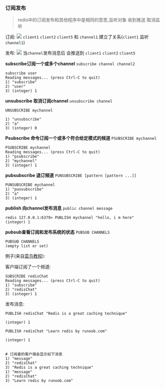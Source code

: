 ### 订阅发布
> redis中的订阅发布和其他程序中是相同的意思,监听对象 收到推送 取消监听

订阅:
![](http://www.runoob.com/wp-content/uploads/2014/11/pubsub1.png)
`client1` `client2` `client5` 和 `channel1` 建立了关系(`client1` 监听 `channel1`)

发布:
![](http://www.runoob.com/wp-content/uploads/2014/11/pubsub2.png)
当`channel`发布消息后 会推送到 `client1` `client2` `client5`

**subscribe订阅一个或多个channel**
`subscribe channel channel2`
```redis
subscribe user
Reading messages... (press Ctrl-C to quit)
1) "subscribe"                         
2) "user"                                          
3) (integer) 1

```

**unsubscribe 取消订阅channel**
`unsubscribe channel`
```redis
UNSUBSCRIBE mychannel

1) "unsubscribe"
2) "a"
3) (integer) 0

```

**Psubscribe  命令订阅一个或多个符合给定模式的频道**
`PSUBSCRIBE mychannel`
```redis
PSUBSCRIBE mychannel
Reading messages... (press Ctrl-C to quit)
1) "psubscribe"
2) "mychannel"
3) (integer) 1
```
**pubsubscribe 退订频道**
`PUNSUBSCRIBE [pattern [pattern ...]]`
```redis
PUNSUBSCRIBE mychannel 
1) "punsubscribe"
2) "a"
3) (integer) 1
```

**publish 向channel发布消息**
`public channel message`
```redis
redis 127.0.0.1:6379> PUBLISH mychannel "hello, i m here"
(integer) 1
```


**pubsub查看订阅和发布系统的状态**
`PUBSUB CHANNELS`

```redis
PUBSUB CHANNELS
(empty list or set)
```

例子(来自[菜鸟教程](http://www.runoob.com/redis/redis-pub-sub.html)):

客户端订阅了一个频道:
```redis
SUBSCRIBE redisChat
Reading messages... (press Ctrl-C to quit)
1) "subscribe"
2) "redisChat"
3) (integer) 1
```
发布消息:

```redis
PUBLISH redisChat "Redis is a great caching technique"

(integer) 1

PUBLISH redisChat "Learn redis by runoob.com"

(integer) 1


# 订阅者的客户端会显示如下消息
1) "message"
2) "redisChat"
3) "Redis is a great caching technique"
1) "message"
2) "redisChat"
3) "Learn redis by runoob.com"

```